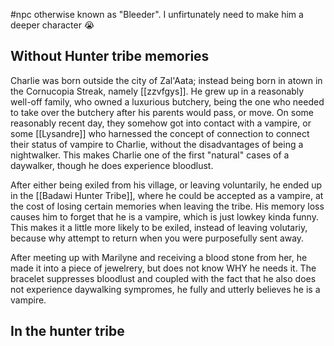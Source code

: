 #npc 
otherwise known as "Bleeder". I unfirtunately need to make him a deeper character :sob:

## Without Hunter tribe memories

Charlie was born outside the city of Zal'Aata; instead being born in atown in the Cornucopia Streak, namely [[zzvfgys]]. He grew up in a reasonably well-off family, who owned a luxurious butchery, being the one who needed to take over the butchery after his parents would pass, or move. On some reasonably recent day, they somehow got into contact with a vampire, or some [[Lysandre]] who harnessed the concept of connection to connect their status of vampire to Charlie, without the disadvantages of being a nightwalker. This makes Charlie one of the first "natural" cases of a daywalker, though he does experience bloodlust.

After either being exiled from his village, or leaving voluntarily, he ended up in the [[Badawi Hunter Tribe]], where he could be accepted as a vampire, at the cost of losing certain memories when leaving the tribe. His memory loss causes him to forget that he is a vampire, which is just lowkey kinda funny. This makes it a little more likely to be exiled, instead of leaving volutariy, because why attempt to return when you were purposefully sent away.

After meeting up with Marilyne and receiving a blood stone from her, he made it into a piece of jewelrery, but does not know WHY he needs it. The bracelet suppresses bloodlust and coupled with the fact that he also does not experience daywalking sympromes, he fully and utterly believes he is a vampire.

## In the hunter tribe
